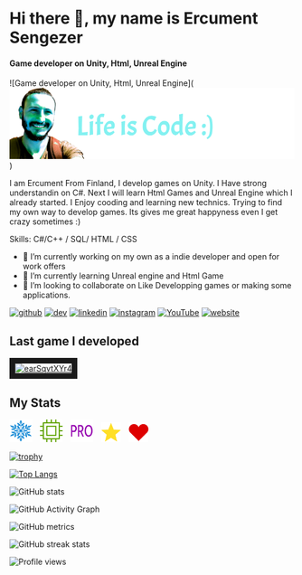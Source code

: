 # Hi there 👋, my name is Ercument Sengezer
#### Game developer on Unity, Html, Unreal Engine
![Game developer on Unity, Html, Unreal Engine](![Game developer on Unity, Html, Unreal Engine](https://github.com/ercutto/ercutto/blob/main/Erccument%20Sengezer.png))

I am Ercument From Finland, I develop games on Unity. I Have strong understandin on C#. Next I will learn Html Games and Unreal Engine which I already started.
I Enjoy cooding and learning new technics. Trying to find my own way to develop games. Its gives me great happyness even I get crazy sometimes :) 

Skills: C#/C++ / SQL/ HTML / CSS

- 🔭 I’m currently working on my own as a indie developer and open for work offers 
- 🌱 I’m currently learning Unreal engine and Html Game 
- 👯 I’m looking to collaborate on Like Developping games or making some applications. 


[<img src='https://cdn.jsdelivr.net/npm/simple-icons@3.0.1/icons/github.svg' alt='github' height='40'>](https://github.com/ercutto)  [<img src='https://cdn.jsdelivr.net/npm/simple-icons@3.0.1/icons/hashnode.svg' alt='dev' height='40'>](https://ercuttogamelay.blogspot.com/)  [<img src='https://cdn.jsdelivr.net/npm/simple-icons@3.0.1/icons/linkedin.svg' alt='linkedin' height='40'>](https://www.linkedin.com/in/ercument-sengezer-linktome/)  [<img src='https://cdn.jsdelivr.net/npm/simple-icons@3.0.1/icons/instagram.svg' alt='instagram' height='40'>](https://www.instagram.com/ercutto/)  [<img src='https://cdn.jsdelivr.net/npm/simple-icons@3.0.1/icons/youtube.svg' alt='YouTube' height='40'>](https://www.youtube.com/channel/ercuttogameplay)  [<img src='https://cdn.jsdelivr.net/npm/simple-icons@3.0.1/icons/icloud.svg' alt='website' height='40'>](https://bamboomgame.fi/)  
## Last game I developed
<a href="https://www.youtube.com/watch?v=earSqvtXYr4" target="_blank"><img src="https://www.youtube.com/watch?v=earSqvtXYr4/0.jpg" 
alt=" earSqvtXYr4" width="240" height="180" border="10" /></a>
## My Stats
<a href='https://archiveprogram.github.com/'><img src='https://raw.githubusercontent.com/acervenky/animated-github-badges/master/assets/acbadge.gif' width='40' height='40'></a> <a href='https://docs.github.com/en/developers'><img src='https://raw.githubusercontent.com/acervenky/animated-github-badges/master/assets/devbadge.gif' width='40' height='40'></a> <a href='https://github.com/pricing'><img src='https://raw.githubusercontent.com/acervenky/animated-github-badges/master/assets/pro.gif' width='40' height='40'></a> <a href='https://stars.github.com/'><img src='https://raw.githubusercontent.com/acervenky/animated-github-badges/master/assets/starbadge.gif' width='35' height='35'></a> <a href='https://docs.github.com/en/github/supporting-the-open-source-community-with-github-sponsors'><img src='https://raw.githubusercontent.com/acervenky/animated-github-badges/master/assets/sponsorbadge.gif' width='35' height='35'></a> 

[![trophy](https://github-profile-trophy.vercel.app/?username=ercutto)](https://github.com/ryo-ma/github-profile-trophy)

[![Top Langs](https://github-readme-stats.vercel.app/api/top-langs/?username=ercutto)](https://github.com/anuraghazra/github-readme-stats)

![GitHub stats](https://github-readme-stats.vercel.app/api?username=ercutto&show_icons=true&count_private=true)  

![GitHub Activity Graph](https://activity-graph.herokuapp.com/graph?username=ercutto)  

![GitHub metrics](https://metrics.lecoq.io/ercutto)  

![GitHub streak stats](https://github-readme-streak-stats.herokuapp.com/?user=ercutto)  

![Profile views](https://gpvc.arturio.dev/ercutto)  


<!--
**ercutto/ercutto** is a ✨ _special_ ✨ repository because its `README.md` (this file) appears on your GitHub profile.

Here are some ideas to get you started:

- 🔭 I’m currently working on ...
- 🌱 I’m currently learning ...
- 👯 I’m looking to collaborate on ...
- 🤔 I’m looking for help with ...
- 💬 Ask me about ...
- 📫 How to reach me: ...
- 😄 Pronouns: ...
- ⚡ Fun fact: ...
-->
